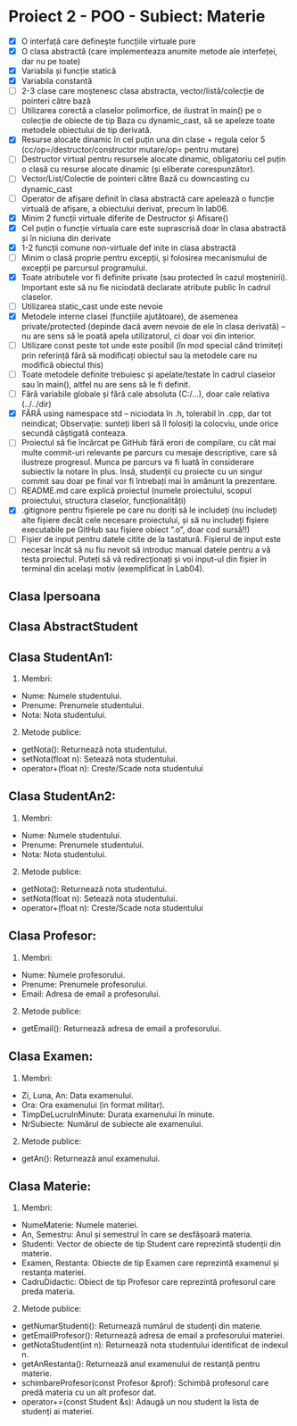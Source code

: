# Proiect 2 - POO - Subiect: Materie

- [x] O interfață care definește funcțiile virtuale pure
- [x] O clasa abstractă (care implementeaza anumite metode ale interfeței, dar nu pe toate)
- [x] Variabila și funcție statică
- [x] Variabila constantă
- [ ] 2-3 clase care moștenesc clasa abstracta, vector/listă/colecție de pointeri către bază
- [ ] Utilizarea corectă a claselor polimorfice, de ilustrat în main() pe o colecție de obiecte de tip Baza cu dynamic_cast, să se apeleze toate metodele obiectului de tip derivată.
- [x] Resurse alocate dinamic în cel puțin una din clase + regula celor 5 (cc/op=/destructor/constructor mutare/op= pentru mutare)
- [ ] Destructor virtual pentru resursele alocate dinamic, obligatoriu cel puțin o clasă cu resurse alocate dinamic (și eliberate corespunzător).
- [ ] Vector/List/Colectie de pointeri către Bază cu downcasting cu dynamic_cast
- [ ] Operator de afișare definit în clasa abstractă care apelează o funcție virtuală de afișare, a obiectului derivat, precum în lab06.
- [x] Minim 2 funcții virtuale diferite de Destructor și Afisare()
- [x] Cel puțin o funcție virtuala care este suprascrisă doar în clasa abstractă și în niciuna din derivate
- [x] 1-2 funcții comune non-virtuale def inite in clasa abstractă
- [ ] Minim o clasă proprie pentru excepții, și folosirea mecanismului de excepții pe parcursul programului.
- [x] Toate atributele vor fi definite private (sau protected în cazul moștenirii). Important este să nu fie niciodată declarate atribute public în cadrul claselor.
- [ ] Utilizarea static_cast unde este nevoie
- [x] Metodele interne clasei (funcțiile ajutătoare), de asemenea private/protected (depinde dacă avem nevoie de ele în clasa derivată) – nu are sens să le poată apela utilizatorul, ci doar voi din interior.
- [ ] Utilizare const peste tot unde este posibil (în mod special când trimiteți prin referință fără să modificați obiectul sau la metodele care nu modifică obiectul this)
- [ ] Toate metodele definite trebuiesc și apelate/testate în cadrul claselor sau în main(), altfel nu are sens să le fi definit.
- [ ] Fără variabile globale și fără cale absoluta (C:/...), doar cale relativa (../../dir)
- [x] FĂRĂ using namespace std – niciodata în .h, tolerabil în .cpp, dar tot neindicat; Observație: sunteți liberi să îl folosiți la colocviu, unde orice secundă câștigată conteaza.
- [ ] Proiectul să fie încărcat pe GitHub fără erori de compilare, cu cât mai multe commit-uri relevante pe parcurs cu mesaje descriptive, care să ilustreze progresul. Munca pe parcurs va fi luată în considerare subiectiv la notare în plus. Insă, studenții cu proiecte cu un singur commit sau doar pe final vor fi întrebați mai în amănunt la prezentare.
- [ ] README.md care explică proiectul (numele proiectului, scopul proiectului, structura claselor, funcționalități)
- [x] .gitignore pentru fișierele pe care nu doriți să le includeți (nu includeți alte fișiere decât cele necesare proiectului, și să nu includeți fișiere executabile pe GitHub sau fișiere obiect ”.o”, doar cod sursă!!)
- [ ] Fișier de input pentru datele citite de la tastatură. Fișierul de input este necesar încât să nu fiu nevoit să introduc manual datele pentru a vă testa proiectul. Puteți să vă redirecționați și voi input-ul din fișier în terminal din același motiv (exemplificat în Lab04).

## Clasa Ipersoana

## Clasa AbstractStudent

## Clasa StudentAn1:

1.  Membri:
* Nume: Numele studentului.
* Prenume: Prenumele studentului.
* Nota: Nota studentului.
2. Metode publice:
* getNota(): Returnează nota studentului.
* setNota(float n): Setează nota studentului.
* operator+(float n): Creste/Scade nota studentului

## Clasa StudentAn2:

1.  Membri:
* Nume: Numele studentului.
* Prenume: Prenumele studentului.
* Nota: Nota studentului.
2. Metode publice:
* getNota(): Returnează nota studentului.
* setNota(float n): Setează nota studentului.
* operator+(float n): Creste/Scade nota studentului

## Clasa Profesor:

1. Membri:
* Nume: Numele profesorului.
* Prenume: Prenumele profesorului.
* Email: Adresa de email a profesorului.
2. Metode publice:
* getEmail(): Returnează adresa de email a profesorului.

## Clasa Examen:

1. Membri:
* Zi, Luna, An: Data examenului.
* Ora: Ora examenului (in format militar).
* TimpDeLucruInMinute: Durata examenului în minute.
* NrSubiecte: Numărul de subiecte ale examenului.
2. Metode publice:
* getAn(): Returnează anul examenului.

## Clasa Materie:

1. Membri:
* NumeMaterie: Numele materiei.
* An, Semestru: Anul și semestrul în care se desfășoară materia.
* Studenti: Vector de obiecte de tip Student care reprezintă studenții din materie.
* Examen, Restanta: Obiecte de tip Examen care reprezintă examenul și restanța materiei.
* CadruDidactic: Obiect de tip Profesor care reprezintă profesorul care preda materia.
2. Metode publice:
* getNumarStudenti(): Returnează numărul de studenți din materie.
* getEmailProfesor(): Returnează adresa de email a profesorului materiei.
* getNotaStudent(int n): Returnează nota studentului identificat de indexul n.
* getAnRestanta(): Returnează anul examenului de restanță pentru materie.
* schimbareProfesor(const Profesor &prof): Schimbă profesorul care predă materia cu un alt profesor dat.
* operator+=(const Student &s): Adaugă un nou student la lista de studenți ai materiei.
